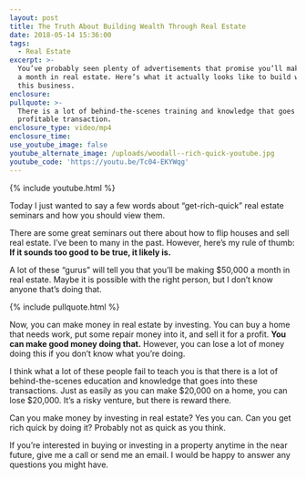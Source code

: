 ```yaml
---
layout: post
title: The Truth About Building Wealth Through Real Estate
date: 2018-05-14 15:36:00
tags:
  - Real Estate
excerpt: >-
  You’ve probably seen plenty of advertisements that promise you’ll make $50,000
  a month in real estate. Here’s what it actually looks like to build wealth in
  this business.
enclosure:
pullquote: >-
  There is a lot of behind-the-scenes training and knowledge that goes into a
  profitable transaction.
enclosure_type: video/mp4
enclosure_time:
use_youtube_image: false
youtube_alternate_image: /uploads/woodall--rich-quick-youtube.jpg
youtube_code: 'https://youtu.be/Tc04-EKYWqg'
---
```


{% include youtube.html %}

Today I just wanted to say a few words about “get-rich-quick” real estate seminars and how you should view them.

There are some great seminars out there about how to flip houses and sell real estate. I’ve been to many in the past. However, here’s my rule of thumb: **If it sounds too good to be true, it likely is.**

A lot of these “gurus” will tell you that you’ll be making $50,000 a month in real estate. Maybe it is possible with the right person, but I don’t know anyone that’s doing that.

{% include pullquote.html %}

Now, you can make money in real estate by investing. You can buy a home that needs work, put some repair money into it, and sell it for a profit. **You can make good money doing that.** However, you can lose a lot of money doing this if you don’t know what you’re doing.

I think what a lot of these people fail to teach you is that there is a lot of behind-the-scenes education and knowledge that goes into these transactions. Just as easily as you can make $20,000 on a home, you can lose $20,000. It’s a risky venture, but there is reward there.

Can you make money by investing in real estate? Yes you can. Can you get rich quick by doing it? Probably not as quick as you think.

If you’re interested in buying or investing in a property anytime in the near future, give me a call or send me an email. I would be happy to answer any questions you might have.<br>&nbsp;